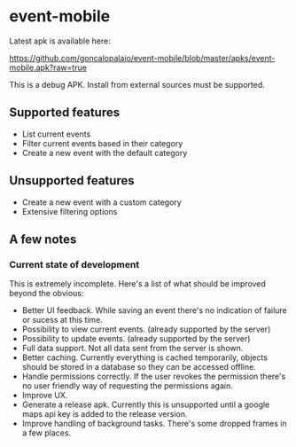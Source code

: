 # event-mobile

Latest apk is available here:

https://github.com/goncalopalaio/event-mobile/blob/master/apks/event-mobile.apk?raw=true

This is a debug APK. Install from external sources must be supported.

## Supported features
- List current events
- Filter current events based in their category
- Create a new event with the default category

## Unsupported features

- Create a new event with a custom category
- Extensive filtering options

## A few notes

### Current state of development

This is extremely incomplete. 
Here's a list of what should be improved beyond the obvious:

- Better UI feedback. While saving an event there's no indication of failure or sucess at this time.
- Possibility to view current events. (already supported by the server) 
- Possibility to update events. (already supported by the server)
- Full data support. Not all data sent from the server is shown.
- Better caching. Currently everything is cached temporarily, objects should be stored in a database so they can be accessed offline.
- Handle permissions correctly. If the user revokes the permission there's no user friendly way of requesting the permissions again.
- Improve UX.
- Generate a release apk. Currently this is unsupported until a google maps api key is added to the release version.
- Improve handling of background tasks. There's some dropped frames in a few places.
